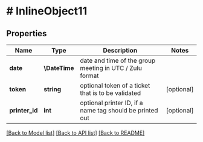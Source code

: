 # # InlineObject11

## Properties

Name | Type | Description | Notes
------------ | ------------- | ------------- | -------------
**date** | **\DateTime** | date and time of the group meeting in UTC / Zulu format |
**token** | **string** | optional token of a ticket that is to be validated | [optional]
**printer_id** | **int** | optional printer ID, if a name tag should be printed out | [optional]

[[Back to Model list]](../../README.md#models) [[Back to API list]](../../README.md#endpoints) [[Back to README]](../../README.md)
